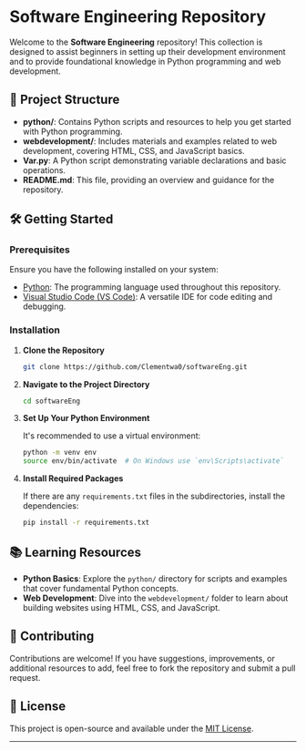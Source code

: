 # Software Engineering Repository

Welcome to the **Software Engineering** repository! This collection is designed to assist beginners in setting up their development environment and to provide foundational knowledge in Python programming and web development.

## 📁 Project Structure

* **python/**: Contains Python scripts and resources to help you get started with Python programming.
* **webdevelopment/**: Includes materials and examples related to web development, covering HTML, CSS, and JavaScript basics.
* **Var.py**: A Python script demonstrating variable declarations and basic operations.
* **README.md**: This file, providing an overview and guidance for the repository.

## 🛠️ Getting Started

### Prerequisites

Ensure you have the following installed on your system:

* [Python](https://www.python.org/downloads/): The programming language used throughout this repository.
* [Visual Studio Code (VS Code)](https://code.visualstudio.com/): A versatile IDE for code editing and debugging.

### Installation

1. **Clone the Repository**

   ```bash
   git clone https://github.com/Clementwa0/softwareEng.git
   ```

2. **Navigate to the Project Directory**

   ```bash
   cd softwareEng
   ```

3. **Set Up Your Python Environment**

   It's recommended to use a virtual environment:

   ```bash
   python -m venv env
   source env/bin/activate  # On Windows use `env\Scripts\activate`
   ```

4. **Install Required Packages**

   If there are any `requirements.txt` files in the subdirectories, install the dependencies:

   ```bash
   pip install -r requirements.txt
   ```

## 📚 Learning Resources

* **Python Basics**: Explore the `python/` directory for scripts and examples that cover fundamental Python concepts.
* **Web Development**: Dive into the `webdevelopment/` folder to learn about building websites using HTML, CSS, and JavaScript.

## 🤝 Contributing

Contributions are welcome! If you have suggestions, improvements, or additional resources to add, feel free to fork the repository and submit a pull request.

## 📄 License

This project is open-source and available under the [MIT License](LICENSE).

---
